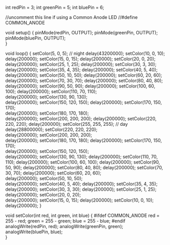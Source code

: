 
 
int redPin = 3;
int greenPin = 5;
int bluePin = 6;
 
//uncomment this line if using a Common Anode LED
//#define COMMON_ANODE
 
void setup()
{
  pinMode(redPin, OUTPUT);
  pinMode(greenPin, OUTPUT);
  pinMode(bluePin, OUTPUT);  
}
 
void loop()
{
  setColor(5, 0, 5);  // night
    delay(43200000);
  setColor(10, 0, 10);
    delay(200000);
  setColor(15, 0, 15);
    delay(200000);
  setColor(20, 0, 20);
    delay(200000);
  setColor(25, 1, 25);
    delay(200000);
  setColor(30, 3, 30);
    delay(200000);
  setColor(35, 4, 35);
    delay(200000);
  setColor(40, 5, 40);
    delay(200000);
  setColor(50, 10, 50); 
    delay(200000);
  setColor(60, 20, 60); 
    delay(200000);
  setColor(70, 30, 70);
    delay(200000);
  setColor(80, 40, 80);
    delay(200000);
  setColor(90, 50, 90); 
    delay(200000);
  setColor(100, 60, 100); 
    delay(200000);
  setColor(110, 70, 110);  
    delay(200000);
  setColor(130, 90, 130);  
    delay(200000);
  setColor(150, 120, 150); 
    delay(200000);
  setColor(170, 150, 170);  
    delay(200000);
  setColor(180, 170, 180);  
    delay(200000);
  setColor(200, 200, 200); 
    delay(200000);
  setColor(220, 220, 220); 
    delay(200000);
  setColor(255, 255, 255);  // day
    delay(28800000);
  setColor(220, 220, 220);  
    delay(200000);
  setColor(200, 200, 200);  
    delay(200000);
  setColor(180, 170, 180); 
    delay(200000);
  setColor(170, 150, 170);  
    delay(200000);
  setColor(150, 120, 150);  
    delay(200000);
  setColor(130, 90, 130);
    delay(200000);
  setColor(110, 70, 110); 
    delay(200000);
  setColor(100, 60, 100); 
    delay(200000);
  setColor(90, 50, 90); 
    delay(200000);
  setColor(80, 40, 80); 
    delay(200000);
  setColor(70, 30, 70); 
    delay(200000);
  setColor(60, 20, 60);  
    delay(200000);
  setColor(50, 10, 50);  
    delay(200000);
  setColor(40, 5, 40); 
    delay(200000);
  setColor(35, 4, 35);
    delay(200000);
  setColor(30, 3, 30); 
    delay(200000);
  setColor(25, 1, 25); 
    delay(200000);
  setColor(20, 0, 20);  
    delay(200000);
  setColor(15, 0, 15); 
    delay(200000);
  setColor(10, 0, 10);
    delay(200000);
}
 
void setColor(int red, int green, int blue)
{
  #ifdef COMMON_ANODE
    red = 255 - red;
    green = 255 - green;
    blue = 255 - blue;
  #endif
  analogWrite(redPin, red);
  analogWrite(greenPin, green);
  analogWrite(bluePin, blue);  
}
